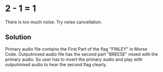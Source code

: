 # 2 - 1 = 1

There is too much noise. Try noise cancellation.

## Solution

Primary audio file contains the First Part of the flag "FINLEY" in Morse Code. Outputmixed audio file has the second part "BREESE" mixed with the primary audio. So user has to invert the primary audio and play with outputmixed audio to hear the second flag clearly.
